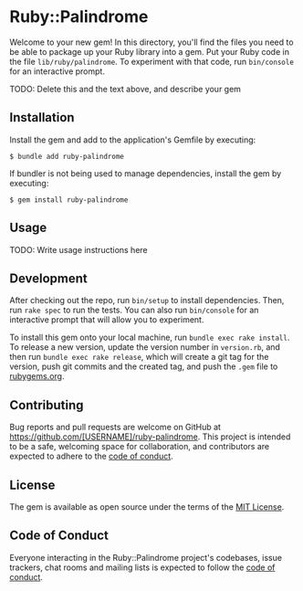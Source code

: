 # Ruby::Palindrome

Welcome to your new gem! In this directory, you'll find the files you need to be able to package up your Ruby library into a gem. Put your Ruby code in the file `lib/ruby/palindrome`. To experiment with that code, run `bin/console` for an interactive prompt.

TODO: Delete this and the text above, and describe your gem

## Installation

Install the gem and add to the application's Gemfile by executing:

    $ bundle add ruby-palindrome

If bundler is not being used to manage dependencies, install the gem by executing:

    $ gem install ruby-palindrome

## Usage

TODO: Write usage instructions here

## Development

After checking out the repo, run `bin/setup` to install dependencies. Then, run `rake spec` to run the tests. You can also run `bin/console` for an interactive prompt that will allow you to experiment.

To install this gem onto your local machine, run `bundle exec rake install`. To release a new version, update the version number in `version.rb`, and then run `bundle exec rake release`, which will create a git tag for the version, push git commits and the created tag, and push the `.gem` file to [rubygems.org](https://rubygems.org).

## Contributing

Bug reports and pull requests are welcome on GitHub at https://github.com/[USERNAME]/ruby-palindrome. This project is intended to be a safe, welcoming space for collaboration, and contributors are expected to adhere to the [code of conduct](https://github.com/[USERNAME]/ruby-palindrome/blob/master/CODE_OF_CONDUCT.md).

## License

The gem is available as open source under the terms of the [MIT License](https://opensource.org/licenses/MIT).

## Code of Conduct

Everyone interacting in the Ruby::Palindrome project's codebases, issue trackers, chat rooms and mailing lists is expected to follow the [code of conduct](https://github.com/[USERNAME]/ruby-palindrome/blob/master/CODE_OF_CONDUCT.md).

